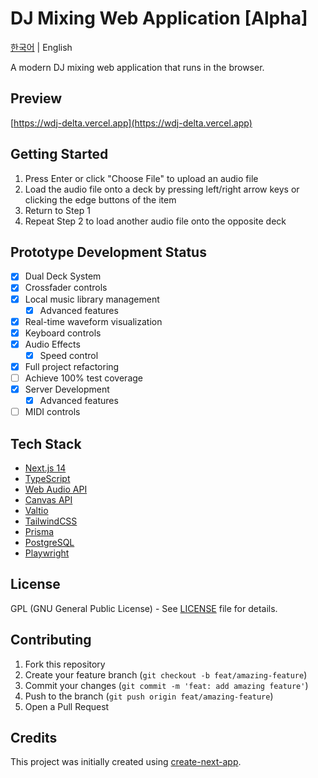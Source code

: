 # DJ Mixing Web Application [Alpha]

[한국어](README.md) | English

A modern DJ mixing web application that runs in the browser.

## Preview

[https://wdj-delta.vercel.app](https://wdj-delta.vercel.app)

## Getting Started

1. Press Enter or click "Choose File" to upload an audio file
2. Load the audio file onto a deck by pressing left/right arrow keys or clicking the edge buttons of the item
3. Return to Step 1
4. Repeat Step 2 to load another audio file onto the opposite deck

## Prototype Development Status

-   [x] Dual Deck System
-   [x] Crossfader controls
-   [x] Local music library management
    -   [x] Advanced features
-   [x] Real-time waveform visualization
-   [x] Keyboard controls
-   [x] Audio Effects
    -   [x] Speed control
-   [x] Full project refactoring
-   [ ] Achieve 100% test coverage
-   [x] Server Development
    -   [x] Advanced features
-   [ ] MIDI controls

## Tech Stack

-   [Next.js 14](https://nextjs.org/)
-   [TypeScript](https://www.typescriptlang.org/)
-   [Web Audio API](https://developer.mozilla.org/en-US/docs/Web/API/Web_Audio_API)
-   [Canvas API](https://developer.mozilla.org/en-US/docs/Web/API/Canvas_API)
-   [Valtio](https://github.com/pmndrs/valtio)
-   [TailwindCSS](https://tailwindcss.com/)
-   [Prisma](https://www.prisma.io)
-   [PostgreSQL](https://www.postgresql.org)
-   [Playwright](https://playwright.dev)

## License

GPL (GNU General Public License) - See [LICENSE](LICENSE) file for details.

## Contributing

1. Fork this repository
2. Create your feature branch (`git checkout -b feat/amazing-feature`)
3. Commit your changes (`git commit -m 'feat: add amazing feature'`)
4. Push to the branch (`git push origin feat/amazing-feature`)
5. Open a Pull Request

## Credits

This project was initially created using [create-next-app](https://github.com/vercel/next.js/tree/canary/packages/create-next-app).
